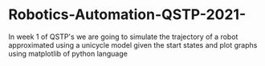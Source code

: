 # Robotics-Automation-QSTP-2021-
In week 1 of QSTP's we are going to simulate the trajectory of a robot approximated using a unicycle model given the
start states and plot graphs using matplotlib of python language
